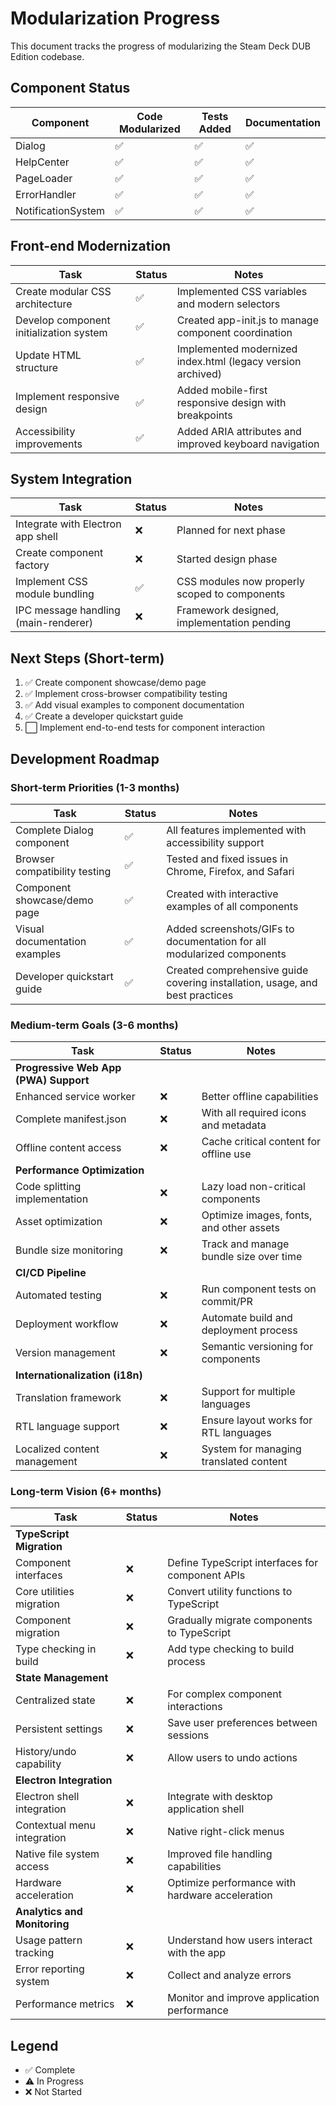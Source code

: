 # Modularization Progress

This document tracks the progress of modularizing the Steam Deck DUB Edition codebase.

## Component Status

| Component | Code Modularized | Tests Added | Documentation |
|-----------|------------------|-------------|--------------|
| Dialog | ✅ | ✅ | ✅ |
| HelpCenter | ✅ | ✅ | ✅ |
| PageLoader | ✅ | ✅ | ✅ |
| ErrorHandler | ✅ | ✅ | ✅ |
| NotificationSystem | ✅ | ✅ | ✅ |

## Front-end Modernization

| Task | Status | Notes |
|------|--------|-------|
| Create modular CSS architecture | ✅ | Implemented CSS variables and modern selectors |
| Develop component initialization system | ✅ | Created app-init.js to manage component coordination |
| Update HTML structure | ✅ | Implemented modernized index.html (legacy version archived) |
| Implement responsive design | ✅ | Added mobile-first responsive design with breakpoints |
| Accessibility improvements | ✅ | Added ARIA attributes and improved keyboard navigation |

## System Integration

| Task | Status | Notes |
|------|--------|-------|
| Integrate with Electron app shell | ❌ | Planned for next phase |
| Create component factory | ❌ | Started design phase |
| Implement CSS module bundling | ✅ | CSS modules now properly scoped to components |
| IPC message handling (main-renderer) | ❌ | Framework designed, implementation pending |

## Next Steps (Short-term)

1. ✅ Create component showcase/demo page
2. ✅ Implement cross-browser compatibility testing
3. ✅ Add visual examples to component documentation
4. ✅ Create a developer quickstart guide
5. ⬜ Implement end-to-end tests for component interaction

## Development Roadmap

### Short-term Priorities (1-3 months)

| Task | Status | Notes |
|------|--------|-------|
| Complete Dialog component | ✅ | All features implemented with accessibility support |
| Browser compatibility testing | ✅ | Tested and fixed issues in Chrome, Firefox, and Safari |
| Component showcase/demo page | ✅ | Created with interactive examples of all components |
| Visual documentation examples | ✅ | Added screenshots/GIFs to documentation for all modularized components |
| Developer quickstart guide | ✅ | Created comprehensive guide covering installation, usage, and best practices |

### Medium-term Goals (3-6 months)

| Task | Status | Notes |
|------|--------|-------|
| **Progressive Web App (PWA) Support** |  |  |
| Enhanced service worker | ❌ | Better offline capabilities |
| Complete manifest.json | ❌ | With all required icons and metadata |
| Offline content access | ❌ | Cache critical content for offline use |
| **Performance Optimization** |  |  |
| Code splitting implementation | ❌ | Lazy load non-critical components |
| Asset optimization | ❌ | Optimize images, fonts, and other assets |
| Bundle size monitoring | ❌ | Track and manage bundle size over time |
| **CI/CD Pipeline** |  |  |
| Automated testing | ❌ | Run component tests on commit/PR |
| Deployment workflow | ❌ | Automate build and deployment process |
| Version management | ❌ | Semantic versioning for components |
| **Internationalization (i18n)** |  |  |
| Translation framework | ❌ | Support for multiple languages |
| RTL language support | ❌ | Ensure layout works for RTL languages |
| Localized content management | ❌ | System for managing translated content |

### Long-term Vision (6+ months)

| Task | Status | Notes |
|------|--------|-------|
| **TypeScript Migration** |  |  |
| Component interfaces | ❌ | Define TypeScript interfaces for component APIs |
| Core utilities migration | ❌ | Convert utility functions to TypeScript |
| Component migration | ❌ | Gradually migrate components to TypeScript |
| Type checking in build | ❌ | Add type checking to build process |
| **State Management** |  |  |
| Centralized state | ❌ | For complex component interactions |
| Persistent settings | ❌ | Save user preferences between sessions |
| History/undo capability | ❌ | Allow users to undo actions |
| **Electron Integration** |  |  |
| Electron shell integration | ❌ | Integrate with desktop application shell |
| Contextual menu integration | ❌ | Native right-click menus |
| Native file system access | ❌ | Improved file handling capabilities |
| Hardware acceleration | ❌ | Optimize performance with hardware acceleration |
| **Analytics and Monitoring** |  |  |
| Usage pattern tracking | ❌ | Understand how users interact with the app |
| Error reporting system | ❌ | Collect and analyze errors |
| Performance metrics | ❌ | Monitor and improve application performance |

## Legend
- ✅ Complete
- ⚠️ In Progress
- ❌ Not Started 